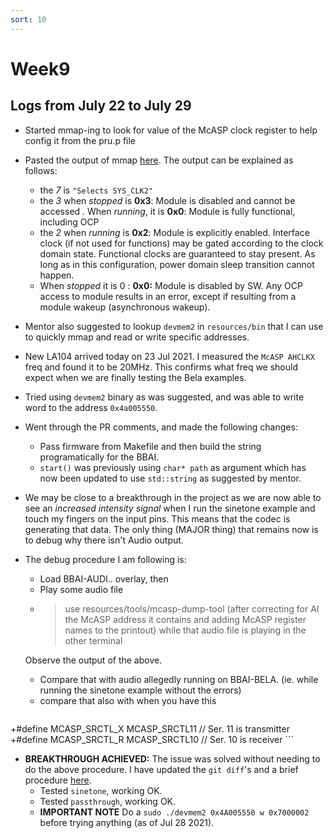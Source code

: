 ```yaml
---
sort: 10
---
```


# Week9

## Logs from July 22 to July 29

- Started mmap-ing to look for value of the McASP clock register to help config it from the pru.p file
- Pasted the output of mmap [here](https://gist.github.com/DhruvaG2000/3b2f1bf43e67335bd1ab097325b17c94). The output can be explained as follows:
	- the *7* is `"Selects SYS_CLK2"`
	- the *3* when _stopped_ is **0x3**: Module is disabled and cannot be accessed . When _running_, it is **0x0**: Module is fully functional, including OCP
	- the *2* when _running_ is  **0x2**: Module is explicitly enabled. Interface clock (if not used for functions) may be gated according to the clock domain state. Functional clocks are guaranteed to stay present. As long as in this configuration, power domain sleep transition cannot happen.
	- When _stopped_ it is 0 : **0x0:** Module is disabled by SW. Any OCP access to module results in an error, except if resulting from a module wakeup (asynchronous wakeup).
- Mentor also suggested to lookup `devmem2` in `resources/bin`  that I can use to quickly mmap and read or write specific addresses.
- New LA104 arrived today on 23 Jul 2021. I measured the `McASP AHCLKX` freq and found it to be 20MHz. This confirms what freq we should expect when we are finally testing the Bela examples.
- Tried using `devmem2` binary as was suggested, and was able to write word to the address `0x4a005550`.
- Went through the PR comments, and made the following changes:
	- Pass firmware from Makefile and then build the string programatically for the BBAI.
	- `start()` was previously using `char* path` as argument which has now been updated to use `std::string` as suggested by mentor.

- We may be close to a breakthrough in the project as we are now able to see an _increased intensity signal_ when I run the sinetone example and touch my fingers on the input pins. This means that the codec is generating that data. The only thing (MAJOR thing) that remains now is to debug why there isn't Audio output.
- The debug procedure I am following is:
	- Load BBAI-AUDI.. overlay, then
	- Play some audio file
	- > use resources/tools/mcasp-dump-tool (after correcting for AI the McASP address it contains and adding McASP register names to the printout) while that audio file is playing in the other terminal

	Observe the output of the above.

	- Compare that with audio allegedly running on BBAI-BELA. (ie. while running the sinetone example without the errors)
	- compare that also with when you have this
	```
+#define MCASP_SRCTL_X  MCASP_SRCTL11   // Ser. 11 is transmitter
+#define MCASP_SRCTL_R  MCASP_SRCTL10   // Ser. 10 is receiver
	```

- **BREAKTHROUGH ACHIEVED:** The issue was solved without needing to do the above procedure. I have updated the `git diff`'s and a brief procedure [here](https://gist.github.com/DhruvaG2000/094dd06a010c0aa890a01e636af4ba3c).
	- Tested `sinetone`, working OK.
	- Tested `passthrough`, working OK.
	- **IMPORTANT NOTE** Do a `sudo ./devmem2 0x4A005550 w 0x7000002` before trying anything (as of Jul 28 2021).
